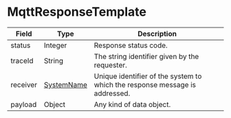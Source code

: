 # MqttResponseTemplate

Field | Type | Description
--- | --- | --- 
status | Integer | Response status code. 
traceId | String | The string identifier given by the requester.
receiver | [SystemName](../primitives.md#systemname) | Unique identifier of the system to which the response message is addressed.
payload | Object | Any kind of data object.